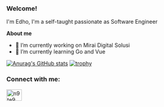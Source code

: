 ### Welcome!

I'm Edho, I'm a self-taught passionate as Software Engineer

**About me**
- 🔭 I’m currently working on Mirai Digital Solusi
- 🌱 I’m currently learning Go and Vue

[![Anurag's GitHub stats](https://github-readme-stats.vercel.app/api?username=edhoguntur&show_icons=true&theme=gruvbox)](https://github.com/anuraghazra/github-readme-stats) [![trophy](https://github-profile-trophy.vercel.app/?username=edhoguntur&row=2&column=3&theme=gruvbox)](https://github.com/ryo-ma/github-profile-trophy)

<h3 align="left">Connect with me:</h3>
<p align="left">
<a href="https://twitter.com/edhoguntur" target="blank"><img align="center" src="https://raw.githubusercontent.com/rahuldkjain/github-profile-readme-generator/master/src/images/icons/Social/twitter.svg" alt="n9te9" height="30" width="40" /></a>
</p>

<!--
**edhoguntur/edhoguntur** is a ✨ _special_ ✨ repository because its `README.md` (this file) appears on your GitHub profile.

Here are some ideas to get you started:

- 🔭 I’m currently working on ...
- 🌱 I’m currently learning ...
- 👯 I’m looking to collaborate on ...
- 🤔 I’m looking for help with ...
- 💬 Ask me about ...
- 📫 How to reach me: ...
- 😄 Pronouns: ...
- ⚡ Fun fact: ...
-->
